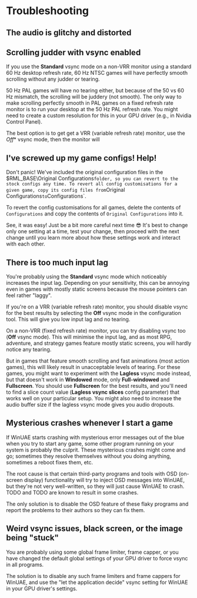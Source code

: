 # Troubleshooting

## The audio is glitchy and distorted



## Scrolling judder with vsync enabled

If you use the **Standard** vsync mode on a non-VRR monitor using a standard
60 Hz desktop refresh rate, 60 Hz NTSC games will have perfectly smooth scrolling
without any judder or tearing.

50 Hz PAL games will have no tearing either, but because of the 50 vs 60 Hz
mismatch, the scrolling will be juddery (not smooth). The only way to make
scrolling perfectly smooth in PAL games on a fixed refresh rate monitor is to run your
desktop at the 50 Hz PAL refresh rate. You might need to create a custom resolution
for this in your GPU driver (e.g., in Nvidia Control Panel).

The best option is to get get a VRR (variable refresh rate) monitor, use the
*Off** vsync mode, then the monitor will 



## I've screwed up my game configs! Help!

Don't panic! We've included the original configuration files in the
$RML_BASE\Original Configurations` folder, so you can revert to the stock
configs any time. To revert all config customisations for a given game, copy
its config files from `Original Configurations` to `Configurations`.

To revert the config customisations for all games, delete the contents of
`Configurations` and copy the contents of `Original Configurations` into it.

See, it was easy! Just be a bit more careful next time :sunglasses: It's best
to change only one setting at a time, test your change, then proceed with the
next change until you learn more about how these settings work and interact
with each other.


## There is too much input lag

You're probably using the **Standard** vsync mode which noticeably increases
the input lag. Depending on your sensitivity, this can be annoying even in
games with mostly static screens because the mouse pointers can feel rather
"laggy".

If you're on a VRR (variable refresh rate) monitor, you should disable vsync
for the best results by selecting the **Off** vsync mode in the configuration
tool. This will give you low input lag and no tearing.

On a non-VRR (fixed refresh rate) monitor, you can try disabling vsync too
(**Off** vsync mode). This will minimise the input lag, and as most RPG,
adventure, and strategy games feature mostly static screens, you will hardly
notice any tearing.

But in games that feature smooth scrolling and fast animations (most action
games), this will likely result in unacceptable levels of tearing. For these
games, you might want to experiment with the **Lagless** vsync mode instead,
but that doesn't work in **Windowed** mode, only **Full-windowed** and
**Fullscreen**. You should use **Fullscreen** for the best results, and you'll
need to find a slice count value (**Lagless vsync slices** config parameter)
that works well on your particular setup. You might also need to increase the
audio buffer size if the lagless vsync mode gives you audio dropouts.


## Mysterious crashes whenever I start a game

If WinUAE starts crashing with mysterious error messages out of the blue when
you try to start any game, some other program running on your system is
probably the culprit. These mysterious crashes might come and go; sometimes
they resolve themselves without you doing anything, sometimes a reboot fixes
them, etc.

The root cause is that certain third-party programs and tools with OSD
(on-screen display) functionality will try to inject OSD messages into WinUAE,
but they're not very well-written, so they will just cause WinUAE to crash.
TODO and TODO are known to result in some crashes.

The only solution is to disable the OSD feature of these flaky programs and
report the problems to their authors so they can fix them.


## Weird vsync issues, black screen, or the image being "stuck"

You are probably using some global frame limiter, frame capper, or you have
changed the default global settings of your GPU driver to force vsync in all
programs.

The solution is to disable any such frame limiters and frame cappers for
WinUAE, and use the "let the application decide" vsync setting for WinUAE in
your GPU driver's settings.

